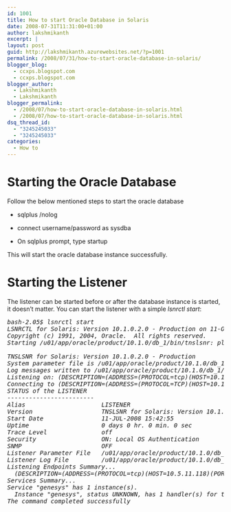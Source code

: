 ```yaml
---
id: 1001
title: How to start Oracle Database in Solaris
date: 2008-07-31T11:31:00+01:00
author: lakshmikanth
excerpt: |
layout: post
guid: http://lakshmikanth.azurewebsites.net/?p=1001
permalink: /2008/07/31/how-to-start-oracle-database-in-solaris/
blogger_blog:
  - ccxps.blogspot.com
  - ccxps.blogspot.com
blogger_author:
  - Lakshmikanth
  - Lakshmikanth
blogger_permalink:
  - /2008/07/how-to-start-oracle-database-in-solaris.html
  - /2008/07/how-to-start-oracle-database-in-solaris.html
dsq_thread_id:
  - "3245245033"
  - "3245245033"
categories:
  - How to
---
```

# <span>Starting the Oracle Database</span>

Follow the below mentioned steps to start the oracle database

</p> 

  * sqlplus /nolog


  * connect username/password as sysdba


  * On sqlplus prompt, type startup
</ul> 

This will start the oracle database instance successfully.

# <span>Starting the Listener</span>

The listener can be started before or after the database instance is started, it doesn&#8217;t matter. You can start the listener with a simple _lsnrctl start_:

<pre><em>bash-2.05$ lsnrctl start<br />LSNRCTL for Solaris: Version 10.1.0.2.0 - Production on 11-OCT-2004 15:42:55<br />Copyright (c) 1991, 2004, Oracle.  All rights reserved.<br />Starting /u01/app/oracle/product/10.1.0/db_1/bin/tnslsnr: please wait...<br /><br />TNSLSNR for Solaris: Version 10.1.0.2.0 - Production<br />System parameter file is /u01/app/oracle/product/10.1.0/db_1/network/admin/listener.ora<br />Log messages written to /u01/app/oracle/product/10.1.0/db_1/network/log/listener.log<br />Listening on: (DESCRIPTION=(ADDRESS=(PROTOCOL=tcp)(HOST=10.10.0.130)(PORT=1521)))<br />Connecting to (DESCRIPTION=(ADDRESS=(PROTOCOL=TCP)(HOST=10.10.0.130)(PORT=1521)))<br />STATUS of the LISTENER<br />------------------------<br />Alias                     LISTENER<br />Version                   TNSLSNR for Solaris: Version 10.1.0.2.0<br />Start Date                11-JUL-2008 15:42:55<br />Uptime                    0 days 0 hr. 0 min. 0 sec<br />Trace Level               off<br />Security                  ON: Local OS Authentication<br />SNMP                      OFF<br />Listener Parameter File   /u01/app/oracle/product/10.1.0/db_1/network/admin/listener.ora<br />Listener Log File         /u01/app/oracle/product/10.1.0/db_1/network/log/listener.log<br />Listening Endpoints Summary...<br />  (DESCRIPTION=(ADDRESS=(PROTOCOL=tcp)(HOST=10.5.11.118)(PORT=1521)))<br />Services Summary...<br />Service "genesys" has 1 instance(s).<br />  Instance "genesys", status UNKNOWN, has 1 handler(s) for this service...<br />The command completed successfully</em></pre>
